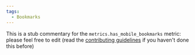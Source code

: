 ```yaml
---
tags:
  - Bookmarks
---
```


This is a stub commentary for the `metrics.has_mobile_bookmarks` metric: please feel free to edit (read the
[contributing guidelines](https://github.com/mozilla/glean-annotations/blob/main/CONTRIBUTING.md)
if you haven't done this before)
